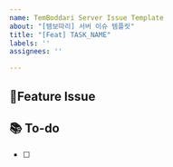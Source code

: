 ```yaml
---
name: TemBoddari Server Issue Template
about: "[템보따리] 서버 이슈 템플릿"
title: "[Feat] TASK_NAME"
labels: ''
assignees: ''

---
```


## 📌Feature Issue

## 📚 To-do
- [ ]
